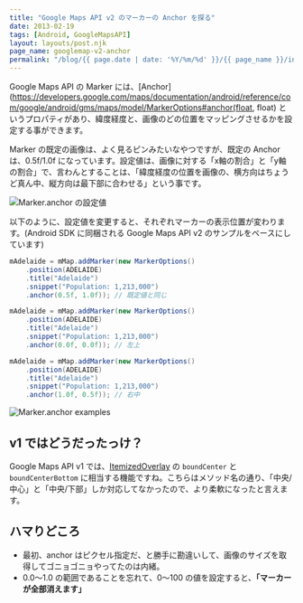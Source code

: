 ```yaml
---
title: "Google Maps API v2 のマーカーの Anchor を探る"
date: 2013-02-19
tags: [Android, GoogleMapsAPI]
layout: layouts/post.njk
page_name: googlemap-v2-anchor
permalink: "/blog/{{ page.date | date: '%Y/%m/%d' }}/{{ page_name }}/index.html"
---
```


Google Maps API の Marker には、[Anchor](https://developers.google.com/maps/documentation/android/reference/com/google/android/gms/maps/model/MarkerOptions#anchor(float, float) というプロパティがあり、緯度経度と、画像のどの位置をマッピングさせるかを設定する事ができます。

<!-- more -->

Marker の既定の画像は、よく見るピンみたいなやつですが、既定の Anchor は、0.5f/1.0f になっています。設定値は、画像に対する「x軸の割合」と「y軸の割合」で、言わんとすることは、「緯度経度の位置を画像の、横方向はちょうど真ん中、縦方向は最下部に合わせる」という事です。

![Marker.anchor の設定値](https://blog.amay0777.net/img/posts/marker_anchor.png)

以下のように、設定値を変更すると、それぞれマーカーの表示位置が変わります。(Android SDK に同梱される Google Maps API v2 のサンプルをベースにしています)

```java anchor_center_bottom.java
mAdelaide = mMap.addMarker(new MarkerOptions()
	.position(ADELAIDE)
    .title("Adelaide")
    .snippet("Population: 1,213,000")
    .anchor(0.5f, 1.0f)); // 既定値と同じ
```
```java anchor_left_top.java
mAdelaide = mMap.addMarker(new MarkerOptions()
	.position(ADELAIDE)
    .title("Adelaide")
    .snippet("Population: 1,213,000")
    .anchor(0.0f, 0.0f)); // 左上
```
```java anchor_right_middle.java
mAdelaide = mMap.addMarker(new MarkerOptions()
	.position(ADELAIDE)
    .title("Adelaide")
    .snippet("Population: 1,213,000")
    .anchor(1.0f, 0.5f)); // 右中
```

![Marker.anchor examples](https://blog.amay0777.net/img/posts/marker_anchor_sample.png)

## v1 ではどうだったっけ？
Google Maps API v1 では、[ItemizedOverlay](https://developers.google.com/maps/documentation/android/v1/reference/) の ``boundCenter`` と ``boundCenterBottom`` に相当する機能ですね。こちらはメソッド名の通り、「中央/中心」と「中央/下部」しか対応してなかったので、より柔軟になったと言えます。

## ハマりどころ
* 最初、anchor はピクセル指定だ、と勝手に勘違いして、画像のサイズを取得してゴニョゴニョやってたのは内緒。
* 0.0〜1.0 の範囲であることを忘れて、0〜100 の値を設定すると、**「マーカーが全部消えます」**